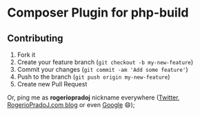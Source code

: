 
Composer Plugin for php-build
=============================

## Contributing

1. Fork it
2. Create your feature branch (`git checkout -b my-new-feature`)
3. Commit your changes (`git commit -am 'Add some feature'`)
4. Push to the branch (`git push origin my-new-feature`)
5. Create new Pull Request

Or, ping me as **rogeriopradoj** nickname everywhere ([Twitter](https://twitter.com/rogeriopradoj), [RogerioPradoJ.com blog](http://rogeriopradoj.com/) or even [Google](https://www.google.com.br/search?q=rogeriopradoj) :smile:);